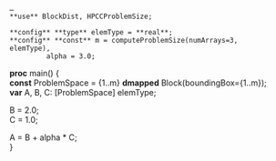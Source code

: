     …
    **use** BlockDist, HPCCProblemSize;
    
    **config** **type** elemType = **real**;  
    **config** **const** m = computeProblemSize(numArrays=3,     elemType),  
             alpha = 3.0;

**proc** main() {  
**const** ProblemSpace = {1..m} **dmapped** Block(boundingBox={1..m});  
**var** A, B, C: [ProblemSpace] elemType; 

B = 2.0;  
C = 1.0; 

A = B + alpha * C;  
}

